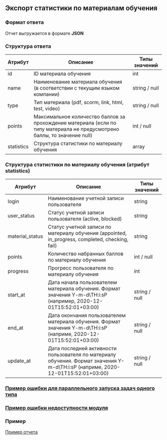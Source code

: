 ## Экспорт статистики по материалам обучения
### Формат ответа
Отчет выгружается в формате **JSON**

### Структура ответа
| Атрибут |Описание| Типы значений |
| -------| ----- | ---- |
| id | ID материала обучения | int |
| name | Наименование материала обучения (в соответствии с текущим языком компании) | string / null|
| type | Тип материала (pdf, scorm, link, html, test, video) | string / null|
| points | Максимальное количество баллов за прохождение материала (если по типу материала не предусмотрено баллы, то значение null) | int / null |
| statistics | Структура статистики по материалу обучения | array |

### Структура статистики по материалу обучения (атрибут statistics)
| Атрибут |Описание| Типы значений |
| -------| ----- | ---- |
| login | Наименование учетной записи пользователя | string |
| user_status | Статус учетной записи пользователя (active, blocked) | string |
| material_status | Статус учетной записи по материалу обучения (appointed, in_progress, completed, checking, fail) | string |
| points | Количество набранных баллов по материалу обучения | int / null |
| progress | Прогресс пользователя по материалу обучения | int |
| start_at | Дата начала пользователем материала обучения. Формат значения Y-m-d\TH:i:sP (например, 2020-12-01T15:52:01+03:00) | string / null |
| end_at | Дата окончания пользователем материала обучения. Формат значения Y-m-d\TH:i:sP (наприме, 2020-12-01T15:52:01+03:00) |  string / null |
| update_at | Дата последней активности пользователя по материалу обучения. Формат значения Y-m-d\TH:i:sP (наприме, 2020-12-01T15:52:01+03:00) |  string / null |
### [Пример ошибки для параллельного запуска задач одного типа](https://github.com/ekvio-dev/integration-api-response-examples/blob/master/examples/v2/uniq_task_error.json)
### [Пример ошибки недоступности модуля](https://github.com/ekvio-dev/integration-api-response-examples/blob/master/examples/v2/module_unavalible_error.json)
### Пример
[Пример отчета](https://github.com/ekvio-dev/integration-api-response-examples/blob/master/examples/v2/learning-program/materials_statistic.json)